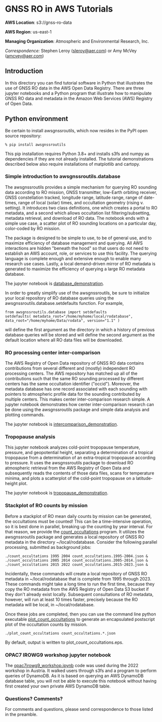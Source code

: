 GNSS RO in AWS Tutorials
============================================

**AWS Location**: s3://gnss-ro-data

**AWS Region**: us-east-1  

**Managing Organization**: Atmospheric and Environmental Research, Inc.

*Correspondence:* Stephen Leroy (sleroy@aer.com) or Amy McVey (amcvey@aer.com)


## Introduction

In this directory you can find tutorial software in Python that illustrates
the use of GNSS RO data in the AWS Open Data Registry. There are three jupyter 
notebooks and a Python program that illustrate how to manipulate GNSS RO 
data and metadata in the Amazon Web Services (AWS) Registry of Open Data. 


## Python environment

Be certain to install awsgnssroutils, which now resides in the PyPI 
open source repository: 

```
% pip install awsgnssroutils
```

This pip installation requires Python 3.8+ and installs s3fs and numpy as 
dependencies if they are not already installed. The tutorial demonstrations 
described below also require installations of matplotlib and cartopy. 

### Simple introduction to awsgnssroutils.database

The awsgnssroutils provides a simple mechanism for querying RO sounding 
data according to RO mission, GNSS transmitter, low-Earth orbiting receiver, 
GNSS constellation tracked, longitude range, latitude range, range of 
date-times, range of local (solar) times, and occultation geometry 
(rising v. setting). It introduces two class definitions, one which creates 
a portal to RO metadata, and a second which allows occultation list 
filtering/subsetting, metadata retrieval, and download of RO data. The 
notebook ends with a simple use case, a scatter plot of RO sounding 
locations on a particular day, color-coded by RO mission. 

The package is designed to be simple to use, to be of general use, and to 
maximize efficiency of database management and querying. All AWS interactions 
are hidden "beneath the hood" so that users do not need to establish an 
AWS account, role, or services to use this facility. The querying language 
is complete enough and extensive enough to enable many research use cases. 
Lastly, a local demand-driven mirror of RO metadata is generated to 
maximize the efficiency of querying a large RO metadata database. 

The jupyter notebook is [database_demonstration](./database_demonstration.ipynb). 

In order to greatly simplify use of the awsgnssroutils, be sure to 
initialize your local repository of RO database queries using 
the awsgnssroutils.database.setdefaults function. For example, 

```
from awsgnssroutils.database import setdefaults
setdefaults( metadata_root="/home/myhome/local/rodatabase", data_root="/home/myhome/Data/rodata", version="1.1" )
```

will define the first argument as the directory in which a history of 
previous database queries will be stored and will define the second 
argument as the default location where all RO data files will be downloaded. 

### RO processing center inter-comparison 

The AWS Registry of Open Data repository of GNSS RO data contains 
contributions from several different and (mostly) independent RO 
processing centers. The AWS repository has matched up all of the 
contributions such that the same RO sounding processed by different 
centers has the same occultation identifier ("occid"). Moreover, 
the metadata database has one record associated with each sounding 
with pointers to atmospheric profile data for the sounding contributed 
by multiple centers. This makes center inter-comparison research 
simple. A jupyter notebook demonstrates how center inter-comparison 
research can be done using the awsgnssroutils package and simple 
data analysis and plotting commands. 

The jupyter notebook is [intercomparison_demonstration](./intercomparison_demonstration.ipynb). 

### Tropopause analysis

This jupyter notebook analyzes cold-point tropopause temperature, 
pressure, and geopotential height, separating a determination of 
a tropical tropopause from a determination of an extra-tropical 
tropopause according to pressure. It uses the awsgnssroutils package 
to download RO atmospheric retrieval from the AWS Registry of Open Data 
and subsequently reads the contents of those data files, scans for 
temperature minima, and plots a scatterplot of the cold-point tropopause 
on a latitude-height plot. 

The jupyter notebook is [tropopause_demonstration](./tropopause_demonstration.ipynb). 

### Stackplot of RO counts by mission

Before a stackplot of RO mean daily counts by mission can be generated, the
occultations must be counted! This can be a time-intensive operation, so it is
best done in parallel, breaking up the counting by year interval. For that reason,
we provide the [count_occultations](./count_occultations)
program. It utilizes the awsgnssroutils package and generates
a local repository of GNSS RO metadata in the directory ~/local/rodatabase.
Consider the following parallel processing, submitted as background jobs:
```
./count_occultations 1995 2004 count_occultations.1995-2004.json &
./count_occultations 2005 2014 count_occultations.2005-2014.json &
./count_occultations 2015 2022 count_occultations.2015-2023.json &
```
Incidentally, these commands will create a local repository of GNSS RO
metadata in ~/local/rodatabase that is complete from 1995 through 2023. These
commands might take a long time to run the first time, because they copy the RO
metadata from the AWS Registry of Open Data S3 bucket if they don't already exist
locally. Subsequent consultations of RO metadata, however, will run at least 10
times faster, precisely because the RO metadata will be local, in ~/local/rodatabase.

Once these jobs are completed, then you can use the command line
python executable
[plot_count_occultations](./plot_count_occultations)
to generate an encapsulated postscript plot of the occultation counts by mission.
```
./plot_count_occultations count_occultations.*.json
```
By default, output is written to plot_count_occultations.eps.


### OPAC7 IROWG9 workshop jupyter notebook

The [opac7irowg9_workshop.ipynb](./opac7irowg9_workshop.ipynb) 
code was used during the 2022 workshop in Austria. It walked users through s3fs and a
program to perform queries of DynamoDB.
As it is based on querying an AWS DynamoDB database table, you will not be able to execute
this notebook without having first created your own private AWS DynamoDB table. 

### Questions? Comments?

For comments and questions, please send correspondence to those listed
in the preamble.
